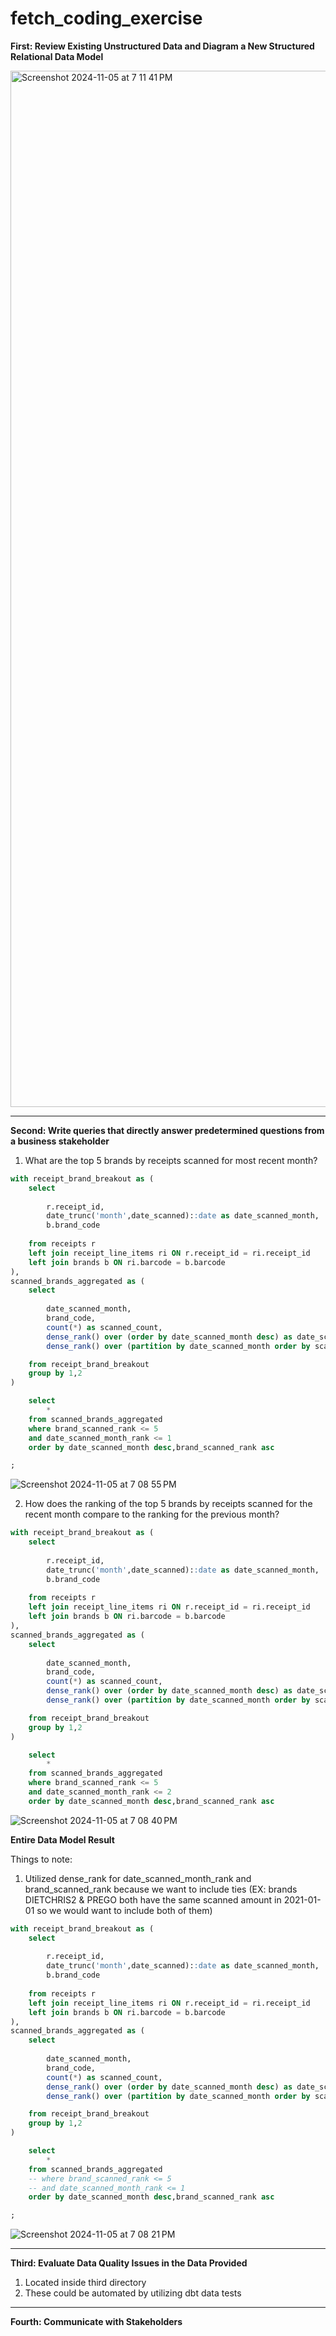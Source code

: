 # fetch_coding_exercise

<b>First: Review Existing Unstructured Data and Diagram a New Structured Relational Data Model</b>

<img width="1658" alt="Screenshot 2024-11-05 at 7 11 41 PM" src="https://github.com/user-attachments/assets/a467425d-ccd7-4d1e-96b3-b50aeb030a8c">

---

<b>Second: Write queries that directly answer predetermined questions from a business stakeholder</b>

1. What are the top 5 brands by receipts scanned for most recent month?
```sql
with receipt_brand_breakout as (
    select 
    
        r.receipt_id,
        date_trunc('month',date_scanned)::date as date_scanned_month,
        b.brand_code
        
    from receipts r 
    left join receipt_line_items ri ON r.receipt_id = ri.receipt_id
    left join brands b ON ri.barcode = b.barcode
),
scanned_brands_aggregated as (
    select 
    
        date_scanned_month,
        brand_code,
        count(*) as scanned_count,
        dense_rank() over (order by date_scanned_month desc) as date_scanned_month_rank,
        dense_rank() over (partition by date_scanned_month order by scanned_count desc) as brand_scanned_rank

    from receipt_brand_breakout
    group by 1,2 
)

    select 
        *
    from scanned_brands_aggregated
    where brand_scanned_rank <= 5
    and date_scanned_month_rank <= 1
    order by date_scanned_month desc,brand_scanned_rank asc

;
```
![Screenshot 2024-11-05 at 7 08 55 PM](https://github.com/user-attachments/assets/6edd9b17-077a-44a3-a05f-cdca0a6f8553)


2. How does the ranking of the top 5 brands by receipts scanned for the recent month compare to the ranking for the previous month?
```sql
with receipt_brand_breakout as (
    select 
    
        r.receipt_id,
        date_trunc('month',date_scanned)::date as date_scanned_month,
        b.brand_code
        
    from receipts r 
    left join receipt_line_items ri ON r.receipt_id = ri.receipt_id
    left join brands b ON ri.barcode = b.barcode
),
scanned_brands_aggregated as (
    select 
    
        date_scanned_month,
        brand_code,
        count(*) as scanned_count,
        dense_rank() over (order by date_scanned_month desc) as date_scanned_month_rank,
        dense_rank() over (partition by date_scanned_month order by scanned_count desc) as brand_scanned_rank

    from receipt_brand_breakout
    group by 1,2 
)

    select 
        *
    from scanned_brands_aggregated
    where brand_scanned_rank <= 5
    and date_scanned_month_rank <= 2
    order by date_scanned_month desc,brand_scanned_rank asc
```
![Screenshot 2024-11-05 at 7 08 40 PM](https://github.com/user-attachments/assets/b9cbab66-5a7f-49d5-ad70-39d3b79c5daa)

<b>Entire Data Model Result</b>

Things to note:
1. Utilized dense_rank for date_scanned_month_rank and brand_scanned_rank because we want to include ties (EX: brands DIETCHRIS2 & PREGO both have the same scanned amount in 2021-01-01 so we would want to include both of them)

```sql
with receipt_brand_breakout as (
    select 
    
        r.receipt_id,
        date_trunc('month',date_scanned)::date as date_scanned_month,
        b.brand_code
        
    from receipts r 
    left join receipt_line_items ri ON r.receipt_id = ri.receipt_id
    left join brands b ON ri.barcode = b.barcode
),
scanned_brands_aggregated as (
    select 
    
        date_scanned_month,
        brand_code,
        count(*) as scanned_count,
        dense_rank() over (order by date_scanned_month desc) as date_scanned_month_rank,
        dense_rank() over (partition by date_scanned_month order by scanned_count desc) as brand_scanned_rank

    from receipt_brand_breakout
    group by 1,2 
)

    select 
        *
    from scanned_brands_aggregated
    -- where brand_scanned_rank <= 5
    -- and date_scanned_month_rank <= 1
    order by date_scanned_month desc,brand_scanned_rank asc

;
```
![Screenshot 2024-11-05 at 7 08 21 PM](https://github.com/user-attachments/assets/649fe4f0-a253-434b-a0c8-c4aa02f5fa97)

---
<b>Third: Evaluate Data Quality Issues in the Data Provided</b>
1. Located inside third directory
2. These could be automated by utilizing dbt data tests

---
<b>Fourth: Communicate with Stakeholders</b>


